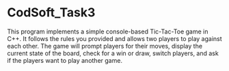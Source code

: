 # CodSoft_Task3
This program implements a simple console-based Tic-Tac-Toe game in C++. It follows the rules you provided and allows two players to play against each other. The game will prompt players for their moves, display the current state of the board, check for a win or draw, switch players, and ask if the players want to play another game.
